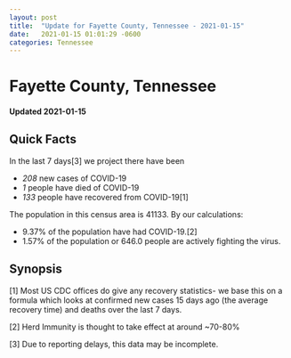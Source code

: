 ```yaml
---
layout: post
title:  "Update for Fayette County, Tennessee - 2021-01-15"
date:   2021-01-15 01:01:29 -0600
categories: Tennessee
---
```


# Fayette County, Tennessee
#### Updated 2021-01-15

## Quick Facts

In the last 7 days[3] we project there have been
- *208* new cases of COVID-19
- *1* people have died of COVID-19
- *133* people have recovered from COVID-19[1]

The population in this census area is 41133. By our calculations:
- 9.37% of the population have had COVID-19.[2]
- 1.57% of the population or 646.0 people are actively fighting the virus.

## Synopsis




[1] Most US CDC offices do give any recovery statistics- we base this on a formula which looks at confirmed new cases
15 days ago (the average recovery time) and deaths over the last 7 days.

[2] Herd Immunity is thought to take effect at around ~70-80%

[3] Due to reporting delays, this data may be incomplete.
 
    